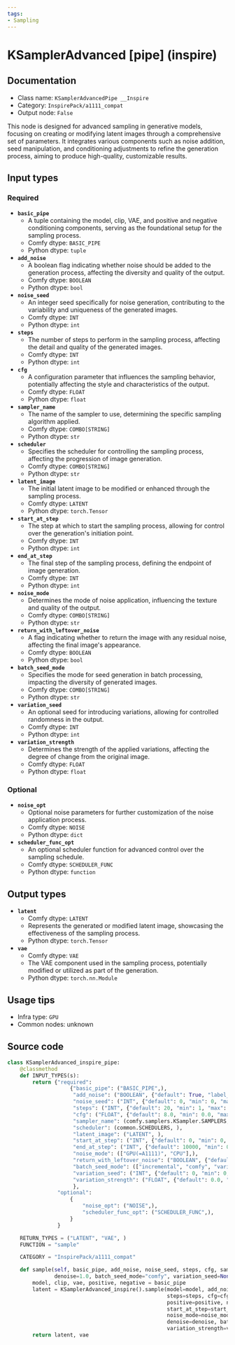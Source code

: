 ```yaml
---
tags:
- Sampling
---
```


# KSamplerAdvanced [pipe] (inspire)
## Documentation
- Class name: `KSamplerAdvancedPipe __Inspire`
- Category: `InspirePack/a1111_compat`
- Output node: `False`

This node is designed for advanced sampling in generative models, focusing on creating or modifying latent images through a comprehensive set of parameters. It integrates various components such as noise addition, seed manipulation, and conditioning adjustments to refine the generation process, aiming to produce high-quality, customizable results.
## Input types
### Required
- **`basic_pipe`**
    - A tuple containing the model, clip, VAE, and positive and negative conditioning components, serving as the foundational setup for the sampling process.
    - Comfy dtype: `BASIC_PIPE`
    - Python dtype: `tuple`
- **`add_noise`**
    - A boolean flag indicating whether noise should be added to the generation process, affecting the diversity and quality of the output.
    - Comfy dtype: `BOOLEAN`
    - Python dtype: `bool`
- **`noise_seed`**
    - An integer seed specifically for noise generation, contributing to the variability and uniqueness of the generated images.
    - Comfy dtype: `INT`
    - Python dtype: `int`
- **`steps`**
    - The number of steps to perform in the sampling process, affecting the detail and quality of the generated images.
    - Comfy dtype: `INT`
    - Python dtype: `int`
- **`cfg`**
    - A configuration parameter that influences the sampling behavior, potentially affecting the style and characteristics of the output.
    - Comfy dtype: `FLOAT`
    - Python dtype: `float`
- **`sampler_name`**
    - The name of the sampler to use, determining the specific sampling algorithm applied.
    - Comfy dtype: `COMBO[STRING]`
    - Python dtype: `str`
- **`scheduler`**
    - Specifies the scheduler for controlling the sampling process, affecting the progression of image generation.
    - Comfy dtype: `COMBO[STRING]`
    - Python dtype: `str`
- **`latent_image`**
    - The initial latent image to be modified or enhanced through the sampling process.
    - Comfy dtype: `LATENT`
    - Python dtype: `torch.Tensor`
- **`start_at_step`**
    - The step at which to start the sampling process, allowing for control over the generation's initiation point.
    - Comfy dtype: `INT`
    - Python dtype: `int`
- **`end_at_step`**
    - The final step of the sampling process, defining the endpoint of image generation.
    - Comfy dtype: `INT`
    - Python dtype: `int`
- **`noise_mode`**
    - Determines the mode of noise application, influencing the texture and quality of the output.
    - Comfy dtype: `COMBO[STRING]`
    - Python dtype: `str`
- **`return_with_leftover_noise`**
    - A flag indicating whether to return the image with any residual noise, affecting the final image's appearance.
    - Comfy dtype: `BOOLEAN`
    - Python dtype: `bool`
- **`batch_seed_mode`**
    - Specifies the mode for seed generation in batch processing, impacting the diversity of generated images.
    - Comfy dtype: `COMBO[STRING]`
    - Python dtype: `str`
- **`variation_seed`**
    - An optional seed for introducing variations, allowing for controlled randomness in the output.
    - Comfy dtype: `INT`
    - Python dtype: `int`
- **`variation_strength`**
    - Determines the strength of the applied variations, affecting the degree of change from the original image.
    - Comfy dtype: `FLOAT`
    - Python dtype: `float`
### Optional
- **`noise_opt`**
    - Optional noise parameters for further customization of the noise application process.
    - Comfy dtype: `NOISE`
    - Python dtype: `dict`
- **`scheduler_func_opt`**
    - An optional scheduler function for advanced control over the sampling schedule.
    - Comfy dtype: `SCHEDULER_FUNC`
    - Python dtype: `function`
## Output types
- **`latent`**
    - Comfy dtype: `LATENT`
    - Represents the generated or modified latent image, showcasing the effectiveness of the sampling process.
    - Python dtype: `torch.Tensor`
- **`vae`**
    - Comfy dtype: `VAE`
    - The VAE component used in the sampling process, potentially modified or utilized as part of the generation.
    - Python dtype: `torch.nn.Module`
## Usage tips
- Infra type: `GPU`
- Common nodes: unknown


## Source code
```python
class KSamplerAdvanced_inspire_pipe:
    @classmethod
    def INPUT_TYPES(s):
        return {"required":
                    {"basic_pipe": ("BASIC_PIPE",),
                     "add_noise": ("BOOLEAN", {"default": True, "label_on": "enable", "label_off": "disable"}),
                     "noise_seed": ("INT", {"default": 0, "min": 0, "max": 0xffffffffffffffff}),
                     "steps": ("INT", {"default": 20, "min": 1, "max": 10000}),
                     "cfg": ("FLOAT", {"default": 8.0, "min": 0.0, "max": 100.0, "step":0.5, "round": 0.01}),
                     "sampler_name": (comfy.samplers.KSampler.SAMPLERS, ),
                     "scheduler": (common.SCHEDULERS, ),
                     "latent_image": ("LATENT", ),
                     "start_at_step": ("INT", {"default": 0, "min": 0, "max": 10000}),
                     "end_at_step": ("INT", {"default": 10000, "min": 0, "max": 10000}),
                     "noise_mode": (["GPU(=A1111)", "CPU"],),
                     "return_with_leftover_noise": ("BOOLEAN", {"default": False, "label_on": "enable", "label_off": "disable"}),
                     "batch_seed_mode": (["incremental", "comfy", "variation str inc:0.01", "variation str inc:0.05"],),
                     "variation_seed": ("INT", {"default": 0, "min": 0, "max": 0xffffffffffffffff}),
                     "variation_strength": ("FLOAT", {"default": 0.0, "min": 0.0, "max": 1.0, "step": 0.01}),
                     },
                "optional":
                    {
                        "noise_opt": ("NOISE",),
                        "scheduler_func_opt": ("SCHEDULER_FUNC",),
                    }
                }

    RETURN_TYPES = ("LATENT", "VAE", )
    FUNCTION = "sample"

    CATEGORY = "InspirePack/a1111_compat"

    def sample(self, basic_pipe, add_noise, noise_seed, steps, cfg, sampler_name, scheduler, latent_image, start_at_step, end_at_step, noise_mode, return_with_leftover_noise,
               denoise=1.0, batch_seed_mode="comfy", variation_seed=None, variation_strength=None, noise_opt=None, scheduler_func_opt=None):
        model, clip, vae, positive, negative = basic_pipe
        latent = KSamplerAdvanced_inspire().sample(model=model, add_noise=add_noise, noise_seed=noise_seed,
                                                   steps=steps, cfg=cfg, sampler_name=sampler_name, scheduler=scheduler,
                                                   positive=positive, negative=negative, latent_image=latent_image,
                                                   start_at_step=start_at_step, end_at_step=end_at_step,
                                                   noise_mode=noise_mode, return_with_leftover_noise=return_with_leftover_noise,
                                                   denoise=denoise, batch_seed_mode=batch_seed_mode, variation_seed=variation_seed,
                                                   variation_strength=variation_strength, noise_opt=noise_opt, scheduler_func_opt=scheduler_func_opt)[0]
        return latent, vae

```
